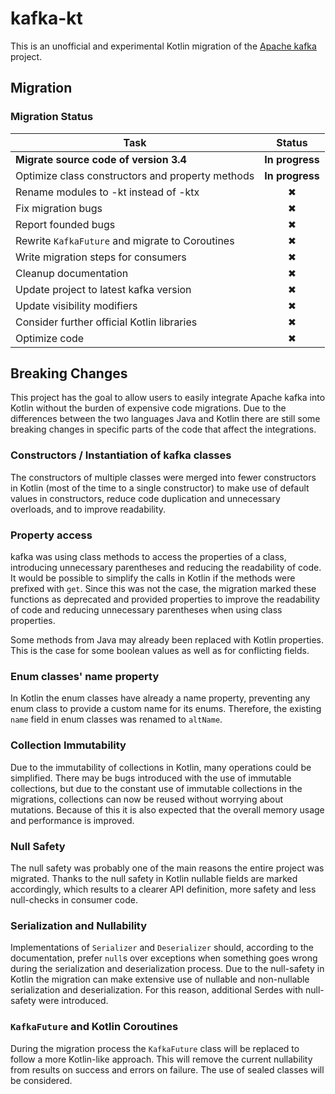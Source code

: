 # kafka-kt

This is an unofficial and experimental Kotlin migration of the
[Apache kafka](https://github.com/apache/kafka) project.

## Migration

### Migration Status

| Task                                             |      Status      |
|--------------------------------------------------|:----------------:|
| **Migrate source code of version 3.4**           | **In progress️** |
| Optimize class constructors and property methods | **In progress️** |
| Rename modules to -kt instead of -ktx            |        ✖         |
| Fix migration bugs                               |        ✖         |
| Report founded bugs                              |        ✖         |
| Rewrite `KafkaFuture` and migrate to Coroutines  |        ✖         |
| Write migration steps for consumers              |        ✖         |
| Cleanup documentation                            |        ✖         |
| Update project to latest kafka version           |        ✖         |
| Update visibility modifiers                      |        ✖         |
| Consider further official Kotlin libraries       |        ✖         |
| Optimize code                                    |        ✖         |

## Breaking Changes

This project has the goal to allow users to easily integrate Apache kafka into Kotlin without the
burden of expensive code migrations. Due to the differences between the two languages Java and
Kotlin there are still some breaking changes in specific parts of the code that affect the
integrations.

### Constructors / Instantiation of kafka classes

The constructors of multiple classes were merged into fewer constructors in Kotlin (most of the time
to a single constructor) to make use of default values in constructors, reduce code duplication and
unnecessary overloads, and to improve readability.

### Property access

kafka was using class methods to access the properties of a class, introducing unnecessary
parentheses and reducing the readability of code. It would be possible to simplify the calls in
Kotlin if the methods were prefixed with `get`. Since this was not the case, the migration marked
these functions as deprecated and provided properties to improve the readability of code and
reducing unnecessary parentheses when using class properties.

Some methods from Java may already been replaced with Kotlin properties. This is the case for some
boolean values as well as for conflicting fields.

### Enum classes' name property

In Kotlin the enum classes have already a name property, preventing any enum class to provide a
custom name for its enums. Therefore, the existing `name` field in enum classes was renamed to
`altName`.

### Collection Immutability

Due to the immutability of collections in Kotlin, many operations could be simplified. There may be
bugs introduced with the use of immutable collections, but due to the constant use of immutable
collections in the migrations, collections can now be reused without worrying about mutations.
Because of this it is also expected that the overall memory usage and performance is improved.

### Null Safety

The null safety was probably one of the main reasons the entire project was migrated. Thanks to the
null safety in Kotlin nullable fields are marked accordingly, which results to a clearer API
definition, more safety and less null-checks in consumer code.

### Serialization and Nullability

Implementations of `Serializer` and `Deserializer` should, according to the documentation, prefer
`null`s over exceptions when something goes wrong during the serialization and deserialization
process. Due to the null-safety in Kotlin the migration can make extensive use of nullable and
non-nullable serialization and deserialization. For this reason, additional Serdes with null-safety
were introduced.

### `KafkaFuture` and Kotlin Coroutines

During the migration process the `KafkaFuture` class will be replaced to follow a more Kotlin-like
approach. This will remove the current nullability from results on success and errors on failure.
The use of sealed classes will be considered.